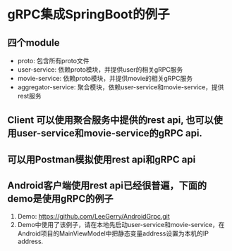 # gRPC集成SpringBoot的例子
## 四个module 
* proto: 包含所有proto文件
* user-service: 依赖proto模块，并提供user的相关gRPC服务
* movie-service: 依赖proto模块，并提供movie的相关gRPC服务
* aggregator-service: 聚合模块，依赖user-service和movie-service，提供rest服务

## Client 可以使用聚合服务中提供的rest api, 也可以使用user-service和movie-service的gRPC api.

## 可以用Postman模拟使用rest api和gRPC api

## Android客户端使用rest api已经很普遍，下面的demo是使用gRPC的例子
1. Demo: https://github.com/LeeGerry/AndroidGrpc.git
2. Demo中使用了该例子，请在本地先启动user-service和movie-service，在Android项目的MainViewModel中把静态变量address设置为本机的IP address.
